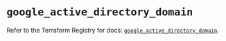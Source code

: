# `google_active_directory_domain`

Refer to the Terraform Registry for docs: [`google_active_directory_domain`](https://registry.terraform.io/providers/hashicorp/google/5.34.0/docs/resources/active_directory_domain).

